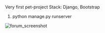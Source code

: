 Very first pet-project
Stack: Django, Bootstrap

1) python manage.py runserver

   
![forum_screenshot](https://github.com/Tryth8/DjangoForum/assets/75963628/deb0ff84-1a80-4c17-9588-2c77771cb751)

